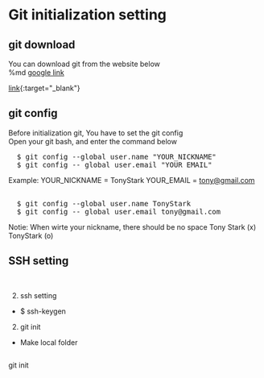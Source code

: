 # Git initialization setting


## git download
 You can download git from the website below <br>
 %md <a href="https://google.com" target="_blank">google link</a> <br>
 
 [link](https://git-scm.com/downloads){:target="_blank"}

 
## git config
Before initialization git, You have to set the git config <br>
Open your git bash, and enter the command below
<pre>
  $ git config --global user.name "YOUR_NICKNAME"
  $ git config -- global user.email "YOUR_EMAIL"
</pre>

Example:
YOUR_NICKNAME = TonyStark
YOUR_EMAIL    = tony@gmail.com
<pre> 
  $ git config --global user.name TonyStark
  $ git config -- global user.email tony@gmail.com
</pre>

Notie: When wirte your nickname, there should be no space
Tony Stark (x)
TonyStark  (o)


## SSH setting
<pre>
 
</pre>
2. ssh setting
- $ ssh-keygen

2. git init
- Make local folder 
<pre>
</pre>

git init
